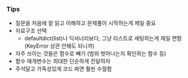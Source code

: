 ### Tips
- 질문을 처음에 잘 읽고 이해하고 문제풀이 시작하는게 제일 중요
- 자료구조 선택
  - defaultdict(list)나 딕셔너리보다, 그냥 리스트로 세팅하는게 제일 편함 (KeyError 상관 안해도 되니까)
- 자주 쓰이는 것들은 함수로 빼기 (범위 벗어나는지 확인하는 함수 등)
- 함수 매개변수는 최대한 단순하게 전달하자
- 주석달고 가독성있게 코드 짜면 훨씬 수월함
